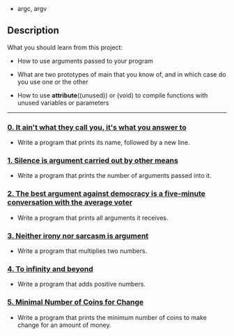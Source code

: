  - argc, argv



## Description

What you should learn from this project:



* How to use arguments passed to your program

* What are two prototypes of main that you know of, and in which case do you use one or the other

* How to use __attribute__((unused)) or (void) to compile functions with unused variables or parameters



---



### [0. It ain't what they call you, it's what you answer to](./0-whatsmyname.c)

* Write a program that prints its name, followed by a new line.



### [1. Silence is argument carried out by other means](./1-args.c)

* Write a program that prints the number of arguments passed into it.



### [2. The best argument against democracy is a five-minute conversation with the average voter](./2-args.c)

* Write a program that prints all arguments it receives.



### [3. Neither irony nor sarcasm is argument](./3-mul.c)

* Write a program that multiplies two numbers.



### [4. To infinity and beyond](./4-add.c)

* Write a program that adds positive numbers.



### [5. Minimal Number of Coins for Change](./100-change.c)

* Write a program that prints the minimum number of coins to make change for an amount of money.
